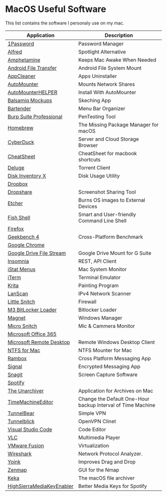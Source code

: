 # MacOS Useful Software

This list contains the software I personaly use on my mac.

| Application                                                                                                | Description                                                 |
| ---------------------------------------------------------------------------------------------------------- | ----------------------------------------------------------- |
| [1Password](https://1password.com)                                                                         | Password Manager                                            |
| [Alfred](https://www.alfredapp.com/)                                                                       | Spotlight Alternative                                       |
| [Amphetamine](https://itunes.apple.com/il/app/amphetamine/id937984704?mt=12)                               | Keeps Mac Awake When Needed                                 |
| [Android File Transfer](https://www.android.com/filetransfer/)                                             | Android File System Mount                                   |
| [AppCleaner](https://freemacsoft.net/appcleaner/)                                                          | Apps Uninstaller                                            |
| [AutoMounter](https://www.pixeleyes.co.nz/automounter/)                                                    | Mounts Network Shares                                       |
| [AutoMounterHELPER](https://www.pixeleyes.co.nz/automounter/helper/)                                       | Install With AutoMounter                                    |
| [Balsamiq Mockups](https://balsamiq.com/products/)                                                         | Skeching App                                                |
| [Bartender](https://www.macbartender.com/)                                                                 | Menu Bar Organizer                                          |
| [Burp Suite Professional](https://portswigger.net/burp)                                                    | PenTesting Tool                                             |
| [Homebrew](https://brew.sh/)                                                                               | The Missing Package Manager for macOS                       |
| [CyberDuck](https://cyberduck.io/)                                                                         | Server and Cloud Storage Browser                            |
| [CheatSheet](hhttps://www.mediaatelier.com/CheatSheet/)                                                    | CheatSheet for macbook shortcuts                            |
| [Deluge](https://deluge-torrent.org/)                                                                      | Torrent Client                                              |
| [Disk Inventory X](http://www.derlien.com/)                                                                | Disk Usage Utility                                          |
| [Dropbox](https://www.dropbox.com/)                                                                        |                                                             |
| [Dropshare](https://getdropsha.re/)                                                                        | Screenshot Sharing Tool                                     |
| [Etcher](https://etcher.io/)                                                                               | Burns OS images to External Devices                         |
| [Fish Shell](https://fishshell.com/)                                                                       | Smart and User-friendly Command Line Shell                  |
| [Firefox](https://www.mozilla.org/en-US/firefox/new/)                                                      |                                                             |
| [Geekbench 4](https://www.geekbench.com/)                                                                  | Cross-Platform Benchmark                                    |
| [Google Chrome](https://www.google.com/chrome/)                                                            |                                                             |
| [Google Drive File Stream](https://support.google.com/a/answer/7491144?hl=en)                              | Google Drive Mount for G Suite                              |
| [Insomnia](https://insomnia.rest/)                                                                         | REST, API Client                                            |
| [iStat Menus](https://bjango.com/mac/istatmenus/)                                                          | Mac System Monitor                                          |
| [iTerm](https://www.iterm2.com/)                                                                           | Terminal Emulator                                           |
| [Krita](https://krita.org/en/)                                                                             | Painting Program                                            |
| [LanScan](https://itunes.apple.com/il/app/lanscan/id472226235?mt=12)                                       | IPv4 Network Scanner                                        |
| [Little Snitch](https://www.obdev.at/products/littlesnitch/index.html)                                     | Firewall                                                    |
| [M3 BitLocker Loader](https://www.m3datarecovery.com/mac-bitlocker/)                                       | Bitlocker Loader                                            |
| [Magnet](http://magnet.crowdcafe.com/)                                                                     | Windows Manager                                             |
| [Micro Snitch](https://www.obdev.at/products/microsnitch/index.html)                                       | Mic & Cammera Monitor                                       |
| [Microsoft Office 365](https://www.office.com/)                                                            |                                                             |
| [Microsoft Remote Desktop](https://itunes.apple.com/us/app/microsoft-remote-desktop-10/id1295203466?mt=12) | Remote Windows Desktop Client                               |
| [NTFS for Mac](https://www.paragon-software.com/home/ntfs-mac/)                                            | NTFS Mounter for Mac                                        |
| [Rambox](https://rambox.pro)                                                                               | Cross Platform Messaging App                                |
| [Signal](https://signal.org/)                                                                              | Encrypted Messaging App                                     |
| [Snagit](https://www.techsmith.com/screen-capture.html)                                                    | Screen Capture Software                                     |
| [Spotify](https://www.spotify.com/)                                                                        |                                                             |
| [The Unarchiver](https://theunarchiver.com/)                                                               | Application for Archives on Mac                             |
| [TimeMachineEditor](https://tclementdev.com/timemachineeditor/)                                            | Change the Default One-Hour backup Interval of Time Machine |
| [TunnelBear](https://www.tunnelbear.com/)                                                                  | Simple VPN                                                  |
| [Tunnelblick](https://tunnelblick.net/)                                                                    | OpenVPN Clinet                                              |
| [Visual Studio Code](https://code.visualstudio.com/)                                                       | Code Editor                                                 |
| [VLC](https://www.videolan.org/vlc/index.html)                                                             | Multimedia Player                                           |
| [VMware Fusion](https://www.vmware.com/il/products/fusion.html)                                            | Virtualization                                              |
| [Wireshark](https://www.wireshark.org/)                                                                    | Network Protocol Analyzer.                                  |
| [Yoink](https://eternalstorms.at/yoink/mac/)                                                               | Improves Drag and Drop                                      |
| [Zenmap](https://nmap.org/zenmap/)                                                                         | GUI for the Nmap                                            |
| [Keka](https://www.keka.io/en/)                                                                            | The macOS file archiver                                     |
| [HighSierraMediaKeyEnabler](https://github.com/milgra/highsierramediakeyenabler)                           | Better Media Keys for Spotify                               |